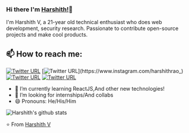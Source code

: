 
### Hi there I'm [Harshith!]()👋
I'm Harshith V, a 21-year old technical enthusiast who does web development, security research. Passionate to contribute open-source projects and make cool products.<br>
## 📫 How to reach me: 
[![Twitter URL](https://img.shields.io/twitter/url?color=%231DA1F2&label=follow&logo=twitter&logoColor=%231DA1F2&style=flat-square&url=https%3A%2F%2Fwww.reddit.com%2Fuser%2FFatChicken277)](https://twitter.com/Harshithvelneni)
[![Twitter URL](https://img.shields.io/twitter/url?color=%23fb3958&label=follow&logo=instagram&logoColor=%23fb3958&style=flat-square&url=https%3A%2F%2Fwww.instagram.com%2Falejorc_)](https://www.instagram.com/harshithrao_)
[![Twitter URL](https://img.shields.io/twitter/url?color=%230072b1&label=connect&logo=linkedin&logoColor=%230072b1&style=flat-square&url=https%3A%2F%2Fwww.linkedin.com%2Fin%2Falejandro-ramirez-ciceros%2F)](https://www.linkedin.com/in/harshithrao/)
[![Twitter URL](https://img.shields.io/twitter/url?color=black&label=Blog&logo=medium&logoColor=white&style=flat-square&url=https://https://medium.com/@harshithv)](https://medium.com/@harshithv)
<!--
**AkhilGKrishnan/AkhilGKrishnan** is a ✨ _special_ ✨ repository because its `README.md` (this file) appears on your GitHub profile.


Here are some ideas to get you started:
- 🤔 I’m looking for help with ...
- 💬 Ask me about ...
- 📫 How to reach me: ...
- 😄 Pronouns: ...
- ⚡ Fun fact: ...
-->

<!--- 🔭 I’m currently working on [Facemask Detector](https://github.com/AkhilGKrishnan/Face-Mask-Detector)-->
- 🌱 I’m currently learning ReactJS,And other new technologies!
- 👯 I’m looking for internships/And collabs
- 😄 Pronouns: He/His/Him



![Harshith's github stats](https://github-readme-stats.vercel.app/api?username=V-harshith&show_icons=true&theme=dark)

⭐️ From [Harshith V](https://github.com/V-harhshith)
